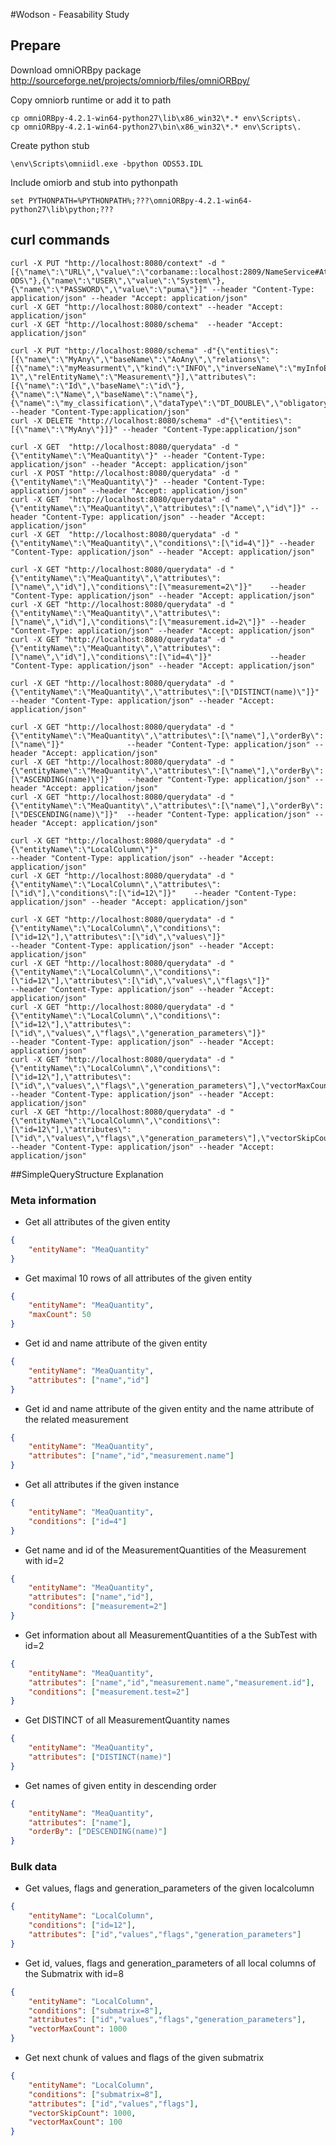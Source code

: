 #Wodson - Feasability Study


## Prepare

Download omniORBpy package
http://sourceforge.net/projects/omniorb/files/omniORBpy/

Copy omniorb runtime or add it to path

```
cp omniORBpy-4.2.1-win64-python27\lib\x86_win32\*.* env\Scripts\.
cp omniORBpy-4.2.1-win64-python27\bin\x86_win32\*.* env\Scripts\.
```

Create python stub

```
\env\Scripts\omniidl.exe -bpython ODS53.IDL
```

Include omiorb and stub into pythonpath

```
set PYTHONPATH=%PYTHONPATH%;???\omniORBpy-4.2.1-win64-python27\lib\python;???
```

## curl commands

```
curl -X PUT "http://localhost:8080/context" -d "[{\"name\":\"URL\",\"value\":\"corbaname::localhost:2809/NameService#AtfxTest.ASAM-ODS\"},{\"name\":\"USER\",\"value\":\"System\"},{\"name\":\"PASSWORD\",\"value\":\"puma\"}]" --header "Content-Type: application/json" --header "Accept: application/json"
curl -X GET "http://localhost:8080/context" --header "Accept: application/json"
curl -X GET "http://localhost:8080/schema"  --header "Accept: application/json"

curl -X PUT "http://localhost:8080/schema" -d"{\"entities\":[{\"name\":\"MyAny\",\"baseName\":\"AoAny\",\"relations\":[{\"name\":\"myMeasurment\",\"kind\":\"INFO\",\"inverseName\":\"myInfoElement\",\"obligatory\":false,\"type\":\"n-1\",\"relEntityName\":\"Measurement\"}],\"attributes\":[{\"name\":\"Id\",\"baseName\":\"id\"},{\"name\":\"Name\",\"baseName\":\"name\"},{\"name\":\"my_classification\",\"dataType\":\"DT_DOUBLE\",\"obligatory\":true}]}]}" --header "Content-Type:application/json"
curl -X DELETE "http://localhost:8080/schema" -d"{\"entities\":[{\"name\":\"MyAny\"}]}" --header "Content-Type:application/json"

curl -X GET  "http://localhost:8080/querydata" -d "{\"entityName\":\"MeaQuantity\"}" --header "Content-Type: application/json" --header "Accept: application/json"
curl -X POST "http://localhost:8080/querydata" -d "{\"entityName\":\"MeaQuantity\"}" --header "Content-Type: application/json" --header "Accept: application/json"
curl -X GET  "http://localhost:8080/querydata" -d "{\"entityName\":\"MeaQuantity\",\"attributes\":[\"name\",\"id\"]}" --header "Content-Type: application/json" --header "Accept: application/json"
curl -X GET  "http://localhost:8080/querydata" -d "{\"entityName\":\"MeaQuantity\",\"conditions\":[\"id=4\"]}" --header "Content-Type: application/json" --header "Accept: application/json"

curl -X GET "http://localhost:8080/querydata" -d "{\"entityName\":\"MeaQuantity\",\"attributes\":[\"name\",\"id\"],\"conditions\":[\"measurement=2\"]}"    --header "Content-Type: application/json" --header "Accept: application/json" 
curl -X GET "http://localhost:8080/querydata" -d "{\"entityName\":\"MeaQuantity\",\"attributes\":[\"name\",\"id\"],\"conditions\":[\"measurement.id=2\"]}" --header "Content-Type: application/json" --header "Accept: application/json" 
curl -X GET "http://localhost:8080/querydata" -d "{\"entityName\":\"MeaQuantity\",\"attributes\":[\"name\",\"id\"],\"conditions\":[\"id=4\"]}"             --header "Content-Type: application/json" --header "Accept: application/json" 

curl -X GET "http://localhost:8080/querydata" -d "{\"entityName\":\"MeaQuantity\",\"attributes\":[\"DISTINCT(name)\"]}"  --header "Content-Type: application/json" --header "Accept: application/json" 

curl -X GET "http://localhost:8080/querydata" -d "{\"entityName\":\"MeaQuantity\",\"attributes\":[\"name\"],\"orderBy\":[\"name\"]}"              --header "Content-Type: application/json" --header "Accept: application/json" 
curl -X GET "http://localhost:8080/querydata" -d "{\"entityName\":\"MeaQuantity\",\"attributes\":[\"name\"],\"orderBy\":[\"ASCENDING(name)\"]}"   --header "Content-Type: application/json" --header "Accept: application/json" 
curl -X GET "http://localhost:8080/querydata" -d "{\"entityName\":\"MeaQuantity\",\"attributes\":[\"name\"],\"orderBy\":[\"DESCENDING(name)\"]}"  --header "Content-Type: application/json" --header "Accept: application/json" 

curl -X GET "http://localhost:8080/querydata" -d "{\"entityName\":\"LocalColumn\"}"                                                       --header "Content-Type: application/json" --header "Accept: application/json"
curl -X GET "http://localhost:8080/querydata" -d "{\"entityName\":\"LocalColumn\",\"attributes\":[\"id\"],\"conditions\":[\"id=12\"]}"    --header "Content-Type: application/json" --header "Accept: application/json" 

curl -X GET "http://localhost:8080/querydata" -d "{\"entityName\":\"LocalColumn\",\"conditions\":[\"id=12\"],\"attributes\":[\"id\",\"values\"]}"                                                                                 --header "Content-Type: application/json" --header "Accept: application/json" 
curl -X GET "http://localhost:8080/querydata" -d "{\"entityName\":\"LocalColumn\",\"conditions\":[\"id=12\"],\"attributes\":[\"id\",\"values\",\"flags\"]}"                                                                       --header "Content-Type: application/json" --header "Accept: application/json" 
curl -X GET "http://localhost:8080/querydata" -d "{\"entityName\":\"LocalColumn\",\"conditions\":[\"id=12\"],\"attributes\":[\"id\",\"values\",\"flags\",\"generation_parameters\"]}"                                             --header "Content-Type: application/json" --header "Accept: application/json" 
curl -X GET "http://localhost:8080/querydata" -d "{\"entityName\":\"LocalColumn\",\"conditions\":[\"id=12\"],\"attributes\":[\"id\",\"values\",\"flags\",\"generation_parameters\"],\"vectorMaxCount\":10}"                       --header "Content-Type: application/json" --header "Accept: application/json" 
curl -X GET "http://localhost:8080/querydata" -d "{\"entityName\":\"LocalColumn\",\"conditions\":[\"id=12\"],\"attributes\":[\"id\",\"values\",\"flags\",\"generation_parameters\"],\"vectorSkipCount\":5,\"vectorMaxCount\":10}" --header "Content-Type: application/json" --header "Accept: application/json" 
```

##SimpleQueryStructure Explanation

### Meta information

- Get all attributes of the given entity

```json
{
	"entityName": "MeaQuantity"
}
```

- Get maximal 10 rows of all attributes of the given entity

```json
{
	"entityName": "MeaQuantity",
	"maxCount": 50
}
```

- Get id and name attribute of the given entity

```json
{
	"entityName": "MeaQuantity",
	"attributes": ["name","id"]
}
```

- Get id and name attribute of the given entity and the name attribute of the related measurement

```json
{
	"entityName": "MeaQuantity",
	"attributes": ["name","id","measurement.name"]
}
```

- Get all attributes if the given instance

```json
{
	"entityName": "MeaQuantity",
	"conditions": ["id=4"]
}
```

- Get name and id of the MeasurementQuantities of the Measurement with id=2

```json
{
	"entityName": "MeaQuantity",
	"attributes": ["name","id"],
	"conditions": ["measurement=2"]
}
```

- Get information about all MeasurementQuantities of a the SubTest with id=2

```json
{
	"entityName": "MeaQuantity",
	"attributes": ["name","id","measurement.name","measurement.id"],
	"conditions": ["measurement.test=2"]
}
```

- Get DISTINCT of all MeasurementQuantity names

```json
{
	"entityName": "MeaQuantity",
	"attributes": ["DISTINCT(name)"]
}
```

- Get names of given entity in descending order

```json
{
	"entityName": "MeaQuantity",
	"attributes": ["name"],
	"orderBy": ["DESCENDING(name)"]
}
```

### Bulk data

- Get values, flags and generation_parameters of the given localcolumn

```json
{
	"entityName": "LocalColumn",
	"conditions": ["id=12"],
	"attributes": ["id","values","flags","generation_parameters"]
}
```

- Get id, values, flags and generation_parameters of all local columns of the Submatrix with id=8

```json
{
	"entityName": "LocalColumn",
	"conditions": ["submatrix=8"],
	"attributes": ["id","values","flags","generation_parameters"],
	"vectorMaxCount": 1000
}
```

- Get next chunk of values and flags of the given submatrix

```json
{
	"entityName": "LocalColumn",
	"conditions": ["submatrix=8"],
	"attributes": ["id","values","flags"],
	"vectorSkipCount": 1000,
	"vectorMaxCount": 100
}
```
